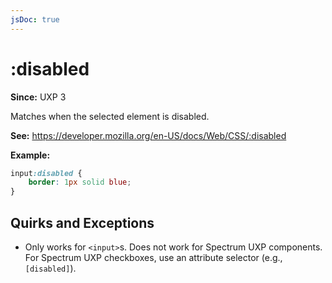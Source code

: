 ```yaml
---
jsDoc: true
---
```

# :disabled

**Since:** UXP 3

Matches when the selected element is disabled. 

**See:** https://developer.mozilla.org/en-US/docs/Web/CSS/:disabled

**Example:**

```css
input:disabled {
    border: 1px solid blue;
}
```

## Quirks and Exceptions

* Only works for `<input>`s. Does not work for Spectrum UXP components. For Spectrum UXP checkboxes, use an attribute selector (e.g., `[disabled]`).
